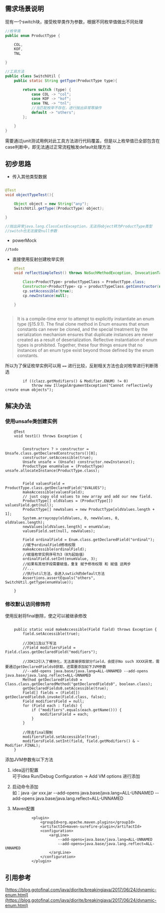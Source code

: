 ## 需求场景说明

现有一个switch块，接受枚举类作为参数，根据不同枚举值做出不同处理
```java
//枚举类
public enum ProductType {

    COL,
    KOF,
    TNL

}

//工具方法
public class SwitchUtil {
    public static String getType(ProductType type){

        return switch (type) {
            case COL -> "col";
            case KOF -> "kof";
            case TNL -> "tnl";
            //当匹配枚举不存在，进行抛出异常等操作
            default -> "others";
        };

    }
}
```

需要通过junit测试用例对此工具方法进行代码覆盖，但是以上枚举值已全部包含在case判断中，即无法通过正常流程触发default处理方法


## 初步思路

* 传入其他类型数据
```java

@Test
void objectTypeTest(){

    Object object = new String("any");
    SwitchUtil.getType((ProductType) object);

}

//抛出异常java.lang.ClassCastException，无法将object转为ProductType类型
//switch也无法接受null参数

```
* powerMock

```
//todo
```

* 直接使用反射创建枚举实例

```java
    @Test
    void reflectSimpleTest() throws NoSuchMethodException, InvocationTargetException, InstantiationException, IllegalAccessException {

        Class<ProductType> productTypeClass = ProductType.class;
        Constructor<ProductType> cp = productTypeClass.getConstructor(null);
        cp.setAccessible(true);
        cp.newInstance(null);

    }
    
```

> It is a compile-time error to attempt to explicitly instantiate an enum type (§15.9.1). 
> The final clone method in Enum ensures that enum constants can never be cloned, 
> and the special treatment by the serialization mechanism ensures that duplicate instances are never created as a result of deserialization. 
> Reflective instantiation of enum types is prohibited. Together, these four things ensure that no instances of an enum type exist beyond those defined by the enum constants.

所以为了保证枚举实例可以用 `==` 进行比较，反射相关方法也会对枚举进行判断筛选
```
        if ((clazz.getModifiers() & Modifier.ENUM) != 0)
            throw new IllegalArgumentException("Cannot reflectively create enum objects");
```


## 解决办法


### 使用unsafe类创建实例

```
    @Test
    void test1() throws Exception {


        Constructor< ? > constructor = Unsafe.class.getDeclaredConstructors()[0];
        constructor.setAccessible(true);
        Unsafe unsafe = (Unsafe) constructor.newInstance();
        ProductType enumValue = (ProductType) unsafe.allocateInstance(ProductType.class);


        Field valuesField = ProductType.class.getDeclaredField("$VALUES");
        makeAccessible(valuesField);
        // just copy old values to new array and add our new field.
        ProductType[] oldValues = (ProductType[]) valuesField.get(null);
        ProductType[] newValues = new ProductType[oldValues.length + 1];
        System.arraycopy(oldValues, 0, newValues, 0, oldValues.length);
        newValues[oldValues.length] = enumValue;
        valuesField.set(null, newValues);

        Field ordinalField = Enum.class.getDeclaredField("ordinal");
        //赋予ordinalField修改权限
        makeAccessible(ordinalField);
        //赋值枚举实例序号为3（0为起始值）
        ordinalField.setInt(enumValue, 3);
        //如果有其他字段需要赋值，重复 赋予修改权限 和 赋值 这两步
        //...
        //执行util方法，会进入swtich的default方法
        Assertions.assertEquals("others", SwitchUtil.getType(enumValue));

    }
```


### 修改默认访问修饰符

使用反射将final删除，使之可以被继承修改

```

    public static void makeAccessible(Field field) throws Exception {
        field.setAccessible(true);
        
        //JDK11及以下写法
        //Field modifiersField = Field.class.getDeclaredField("modifiers");
        
        //JDK12引入了模块化，无法直接获取部分field，会提示No such XXXX异常，需要通过getDeclaredFields0获取，还需要添加如下JVM参数
        //--add-opens java.base/java.lang=ALL-UNNAMED --add-opens java.base/java.lang.reflect=ALL-UNNAMED
        Method getDeclaredFields0 = Class.class.getDeclaredMethod("getDeclaredFields0", boolean.class);
        getDeclaredFields0.setAccessible(true);
        Field[] fields = (Field[]) getDeclaredFields0.invoke(Field.class, false);
        Field modifiersField = null;
        for (Field each : fields) {
            if ("modifiers".equals(each.getName())) {
                modifiersField = each;
            }
        }
        
        //除去final限制
        modifiersField.setAccessible(true);
        modifiersField.setInt(field, field.getModifiers() & ~ Modifier.FINAL);
    }
```


添加JVM参数有以下方法

1. idea运行配置  
可于idea Run/Debug Configuration -> Add VM options 进行添加

2. 启动命令添加  
如：java -jar xxx.jar --add-opens java.base/java.lang=ALL-UNNAMED --add-opens java.base/java.lang.reflect=ALL-UNNAMED

3. Maven配置  

```
            <plugin>
                <groupId>org.apache.maven.plugins</groupId>
                <artifactId>maven-surefire-plugin</artifactId>
                <configuration>
                    <argLine>
                        --add-opens=java.base/java.lang=ALL-UNNAMED 
                        --add-opens=java.base/java.lang.reflect=ALL-UNNAMED
                    </argLine>
                </configuration>
            </plugin>
```


## 引用参考

[https://blog.gotofinal.com/java/diorite/breakingjava/2017/06/24/dynamic-enum.html](https://blog.gotofinal.com/java/diorite/breakingjava/2017/06/24/dynamic-enum.html)


